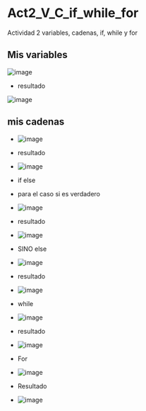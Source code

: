 # Act2_V_C_if_while_for
Actividad 2 variables, cadenas, if, while y for

## Mis variables
![image](https://github.com/user-attachments/assets/cd01aeb7-2f8a-4457-a137-f6d6524aa9ee)
- resultado

![image](https://github.com/user-attachments/assets/66719d8a-2297-4b0e-b0ad-b4992e8e57a1)

## mis cadenas 
- ![image](https://github.com/user-attachments/assets/a4a03e48-5fb6-462e-ae08-17baa704922c)
- resultado
- ![image](https://github.com/user-attachments/assets/ab659d8c-755c-4427-99b1-f13c3e872965)

- if else
- para el caso si es verdadero
- ![image](https://github.com/user-attachments/assets/79c7a34b-9ad5-42d7-bc41-a9af51fb3f50)
-  resultado
-  ![image](https://github.com/user-attachments/assets/bde56e1e-b93a-4ffe-aa35-1ce1bd3747f4)
 
-  SINO else
-  ![image](https://github.com/user-attachments/assets/ed2e092d-c60a-45bf-9ce6-0899445b1a43)
-  resultado
-  ![image](https://github.com/user-attachments/assets/823e06fa-c66b-4c68-9034-b35f5b519012)
 
-  while
-  ![image](https://github.com/user-attachments/assets/8304441b-b955-4a63-9938-0d6e28012d57)
 
-  resultado
-  ![image](https://github.com/user-attachments/assets/80dabde5-aae9-4e27-ba03-fc0696656dff)

-  For
  
-  ![image](https://github.com/user-attachments/assets/1a1d4f00-756d-48ba-ab61-3902c22afca8)

-  Resultado
-  ![image](https://github.com/user-attachments/assets/cefd9463-a7da-44a9-9b67-924a9c728604)







